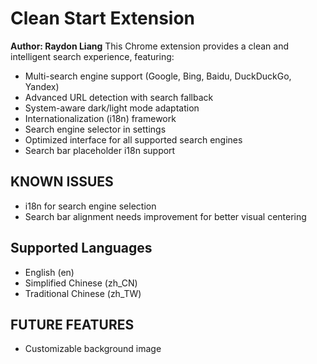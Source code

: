 # Clean Start Extension

**Author: Raydon Liang**
This Chrome extension provides a clean and intelligent search experience, featuring:

- Multi-search engine support (Google, Bing, Baidu, DuckDuckGo, Yandex)
- Advanced URL detection with search fallback
- System-aware dark/light mode adaptation
- Internationalization (i18n) framework
- Search engine selector in settings
- Optimized interface for all supported search engines
- Search bar placeholder i18n support


## KNOWN ISSUES
- i18n for search engine selection
- Search bar alignment needs improvement for better visual centering

## Supported Languages
- English (en)
- Simplified Chinese (zh_CN)
- Traditional Chinese (zh_TW)


## FUTURE FEATURES
- Customizable background image